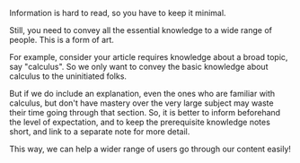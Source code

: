 Information is hard to read, so you have to keep it minimal.

Still, you need to convey all the essential knowledge to a wide range of people. This is a form of art.

For example, consider your article requires knowledge about a broad topic, say "calculus". So we only want to convey the basic knowledge about calculus to the uninitiated folks.

But if we do include an explanation, even the ones who are familiar with calculus, but don't have mastery over the very large subject may waste their time going through that section. So, it is better to inform beforehand the level of expectation, and to keep the prerequisite knowledge notes short, and link to a separate note for more detail.

This way, we can help a wider range of users go through our content easily!